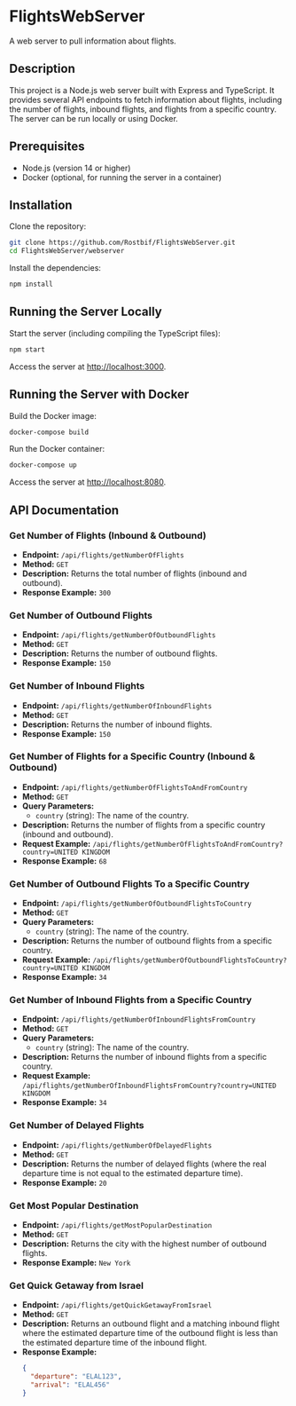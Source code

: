 # FlightsWebServer

A web server to pull information about flights.

## Description

This project is a Node.js web server built with Express and TypeScript. It provides several API endpoints to fetch information about flights, including the number of flights, inbound flights, and flights from a specific country. The server can be run locally or using Docker.

## Prerequisites

- Node.js (version 14 or higher)
- Docker (optional, for running the server in a container)

## Installation

Clone the repository:

```bash
git clone https://github.com/Rostbif/FlightsWebServer.git
cd FlightsWebServer/webserver
```

Install the dependencies:

```bash
npm install
```

## Running the Server Locally

Start the server (including compiling the TypeScript files):

```bash
npm start
```

Access the server at [http://localhost:3000](http://localhost:3000).

## Running the Server with Docker

Build the Docker image:

```bash
docker-compose build
```

Run the Docker container:

```bash
docker-compose up
```

Access the server at [http://localhost:8080](http://localhost:8080).

## API Documentation

### Get Number of Flights (Inbound & Outbound)

- **Endpoint:** `/api/flights/getNumberOfFlights`
- **Method:** `GET`
- **Description:** Returns the total number of flights (inbound and outbound).
- **Response Example:** `300`

### Get Number of Outbound Flights

- **Endpoint:** `/api/flights/getNumberOfOutboundFlights`
- **Method:** `GET`
- **Description:** Returns the number of outbound flights.
- **Response Example:** `150`

### Get Number of Inbound Flights

- **Endpoint:** `/api/flights/getNumberOfInboundFlights`
- **Method:** `GET`
- **Description:** Returns the number of inbound flights.
- **Response Example:** `150`

### Get Number of Flights for a Specific Country (Inbound & Outbound)

- **Endpoint:** `/api/flights/getNumberOfFlightsToAndFromCountry`
- **Method:** `GET`
- **Query Parameters:**
  - `country` (string): The name of the country.
- **Description:** Returns the number of flights from a specific country (inbound and outbound).
- **Request Example:** `/api/flights/getNumberOfFlightsToAndFromCountry?country=UNITED KINGDOM`
- **Response Example:** `68`

### Get Number of Outbound Flights To a Specific Country

- **Endpoint:** `/api/flights/getNumberOfOutboundFlightsToCountry`
- **Method:** `GET`
- **Query Parameters:**
  - `country` (string): The name of the country.
- **Description:** Returns the number of outbound flights from a specific country.
- **Request Example:** `/api/flights/getNumberOfOutboundFlightsToCountry?country=UNITED KINGDOM`
- **Response Example:** `34`

### Get Number of Inbound Flights from a Specific Country

- **Endpoint:** `/api/flights/getNumberOfInboundFlightsFromCountry`
- **Method:** `GET`
- **Query Parameters:**
  - `country` (string): The name of the country.
- **Description:** Returns the number of inbound flights from a specific country.
- **Request Example:** `/api/flights/getNumberOfInboundFlightsFromCountry?country=UNITED KINGDOM`
- **Response Example:** `34`

### Get Number of Delayed Flights

- **Endpoint:** `/api/flights/getNumberOfDelayedFlights`
- **Method:** `GET`
- **Description:** Returns the number of delayed flights (where the real departure time is not equal to the estimated departure time).
- **Response Example:** `20`

### Get Most Popular Destination

- **Endpoint:** `/api/flights/getMostPopularDestination`
- **Method:** `GET`
- **Description:** Returns the city with the highest number of outbound flights.
- **Response Example:** `New York`

### Get Quick Getaway from Israel

- **Endpoint:** `/api/flights/getQuickGetawayFromIsrael`
- **Method:** `GET`
- **Description:** Returns an outbound flight and a matching inbound flight where the estimated departure time of the outbound flight is less than the estimated departure time of the inbound flight.
- **Response Example:**
  ```json
  {
    "departure": "ELAL123",
    "arrival": "ELAL456"
  }
  ```
